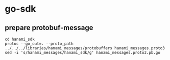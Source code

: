 # go-sdk

## prepare protobuf-message

```
cd hanami_sdk
protoc --go_out=. --proto_path ../../../libraries/hanami_messages/protobuffers hanami_messages.proto3
sed -i 's/hanami_messages/hanami_sdk/g' hanami_messages.proto3.pb.go
```
